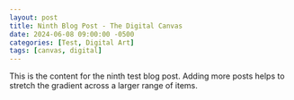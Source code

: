 ```yaml
---
layout: post
title: Ninth Blog Post - The Digital Canvas
date: 2024-06-08 09:00:00 -0500
categories: [Test, Digital Art]
tags: [canvas, digital]
---
```

This is the content for the ninth test blog post. Adding more posts helps to stretch the gradient across a larger range of items.
